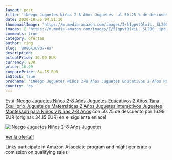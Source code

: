```yaml
---
layout: post
title: 'iNeego Juguetes Niños 2-8 Años Juguetes  al 50.25 % de descuento'
date: 2020-10-25 04:51:10
thumbnailImage: 'https://m.media-amazon.com/images/I/51gpvtQlxiL._SL200_.jpg'
images: [ 'https://m.media-amazon.com/images/I/51gpvtQlxiL._SL200_.jpg' ]
comments: true
category: ofertas
author: ring
slug: 'B08GKJ6VQ7-es'
description:
actualPrice: 16.99 EUR
currency: EUR
price: 16.99
comparePrice: 34.15 EUR
inStock: true
prodname: 'iNeego Juguetes Niños 2-8 Años Juguetes Educativos 2 Años Rana Equilibrio Juguete de Matemáticas 2 Años  Juguetes Interactivos  Juguetes Montessori para Niños y Niñas 2-8 Años'
country: 'es'
---
```


Está [iNeego Juguetes Niños 2-8 Años Juguetes Educativos 2 Años Rana Equilibrio Juguete de Matemáticas 2 Años  Juguetes Interactivos  Juguetes Montessori para Niños y Niñas 2-8 Años](https://www.amazon.es/dp/B08GKJ6VQ7/?tag=tolees-21) con 50.25 de descuento por 16.99 EUR (original: 34.15 EUR) en el siguiente enlace!

[![iNeego Juguetes Niños 2-8 Años Juguetes ](https://m.media-amazon.com/images/I/51gpvtQlxiL._SL200_.jpg)](https://www.amazon.es/dp/B08GKJ6VQ7/?tag=tolees-21)

[Ver la oferta!!](https://www.amazon.es/dp/B08GKJ6VQ7/?tag=tolees-21)

Links participate in Amazon Associate program and might generate a comission on qualifying sales


